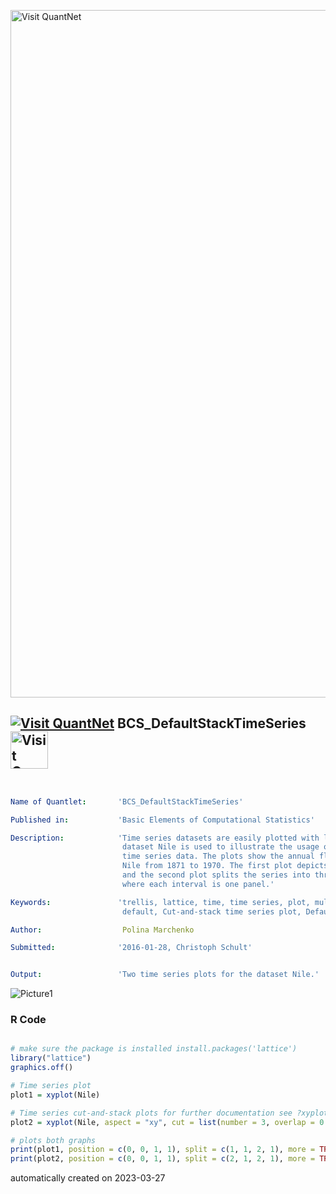 [<img src="https://github.com/QuantLet/Styleguide-and-FAQ/blob/master/pictures/banner.png" width="1100" alt="Visit QuantNet">](http://quantlet.de/)

## [<img src="https://github.com/QuantLet/Styleguide-and-FAQ/blob/master/pictures/qloqo.png" alt="Visit QuantNet">](http://quantlet.de/) **BCS_DefaultStackTimeSeries** [<img src="https://github.com/QuantLet/Styleguide-and-FAQ/blob/master/pictures/QN2.png" width="60" alt="Visit QuantNet 2.0">](http://quantlet.de/)

```yaml


Name of Quantlet:       'BCS_DefaultStackTimeSeries'

Published in:           'Basic Elements of Computational Statistics'

Description:            'Time series datasets are easily plotted with lattice. Here the
                         dataset Nile is used to illustrate the usage of the package for
                         time series data. The plots show the annual flow of the river
                         Nile from 1871 to 1970. The first plot depicts the whole series
                         and the second plot splits the series into three intervals,
                         where each interval is one panel.'

Keywords:               'trellis, lattice, time, time series, plot, multivariate, continuous, 
                         default, Cut-and-stack time series plot, Default time series plot'

Author:                  Polina Marchenko

Submitted:              '2016-01-28, Christoph Schult'


Output:                 'Two time series plots for the dataset Nile.'

```

![Picture1](BCS_DefaultStackTimeSeries.png)

### R Code
```r

# make sure the package is installed install.packages('lattice')
library("lattice")
graphics.off()

# Time series plot
plot1 = xyplot(Nile)

# Time series cut-and-stack plots for further documentation see ?xyplot()
plot2 = xyplot(Nile, aspect = "xy", cut = list(number = 3, overlap = 0.1), strip = strip.custom(bg = "yellow", fg = "lightblue"))

# plots both graphs
print(plot1, position = c(0, 0, 1, 1), split = c(1, 1, 2, 1), more = TRUE)
print(plot2, position = c(0, 0, 1, 1), split = c(2, 1, 2, 1), more = TRUE)
```

automatically created on 2023-03-27